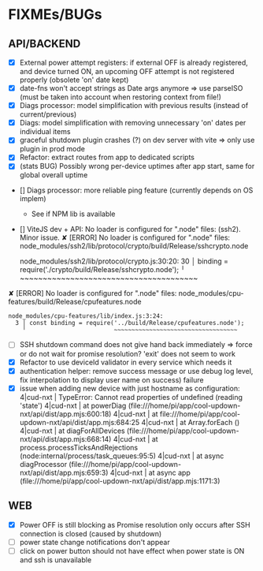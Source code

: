 FIXMEs/BUGs
===========

## API/BACKEND

- [X] External power attempt registers: if external OFF is already registered, and device turned ON, an upcoming OFF attempt is not registered properly (obsolete 'on' date kept)
- [X] date-fns won't accept strings as Date args anymore => use parseISO (must be taken into account when restoring context from file!)
- [X] Diags processor: model simplification with previous results (instead of current/previous)
- [X] Diags: model simplification with removing unnecessary 'on' dates per individual items
- [X] graceful shutdown plugin crashes (?) on dev server with vite => only use plugin in prod mode
- [X] Refactor: extract routes from app to dedicated scripts
- [X] (stats BUG) Possibly wrong per-device uptimes after app start, same for global overall uptime
- [] Diags processor: more reliable ping feature (currently depends on OS implem)
  - See if NPM lib is available
- [] ViteJS dev + API: No loader is configured for ".node" files: (ssh2). Minor issue.
✘ [ERROR] No loader is configured for ".node" files: node_modules/ssh2/lib/protocol/crypto/build/Release/sshcrypto.node

    node_modules/ssh2/lib/protocol/crypto.js:30:20:
      30 │   binding = require('./crypto/build/Release/sshcrypto.node');
         ╵                     ~~~~~~~~~~~~~~~~~~~~~~~~~~~~~~~~~~~~~~~

✘ [ERROR] No loader is configured for ".node" files: node_modules/cpu-features/build/Release/cpufeatures.node

    node_modules/cpu-features/lib/index.js:3:24:
      3 │ const binding = require('../build/Release/cpufeatures.node');
        ╵                         ~~~~~~~~~~~~~~~~~~~~~~~~~~~~~~~~~~~
- [ ] SSH shutdown command does not give hand back immediately
  => force or do not wait for promise resolution? 'exit' does not seem to work
- [X] Refactor to use deviceId validator in every service which needs it
- [X] authentication helper: remove success message or use debug log level, fix interpolation to display user name on success) failure
- [X] issue when adding new device with just hostname as configuration:
4|cud-nxt  | TypeError: Cannot read properties of undefined (reading 'state')
4|cud-nxt  |     at powerDiag (file:///home/pi/app/cool-updown-nxt/api/dist/app.mjs:600:18)
4|cud-nxt  |     at file:///home/pi/app/cool-updown-nxt/api/dist/app.mjs:684:25
4|cud-nxt  |     at Array.forEach (<anonymous>)
4|cud-nxt  |     at diagForAllDevices (file:///home/pi/app/cool-updown-nxt/api/dist/app.mjs:668:14)
4|cud-nxt  |     at process.processTicksAndRejections (node:internal/process/task_queues:95:5)
4|cud-nxt  |     at async diagProcessor (file:///home/pi/app/cool-updown-nxt/api/dist/app.mjs:659:3)
4|cud-nxt  |     at async app (file:///home/pi/app/cool-updown-nxt/api/dist/app.mjs:1171:3)

## WEB

- [X] Power OFF is still blocking as Promise resolution only occurs after SSH connection is closed (caused by shutdown) 
- [ ] power state change notifications don't appear
- [ ] click on power button should not have effect when power state is ON and ssh is unavailable
